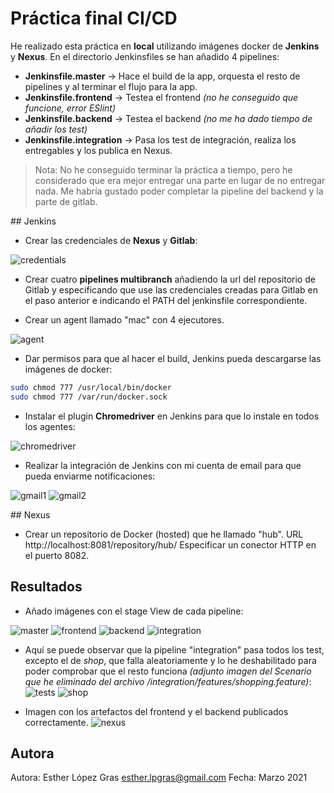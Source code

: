 # Práctica final CI/CD

He realizado esta práctica en **local** utilizando imágenes docker de **Jenkins** y **Nexus**. 
En el directorio Jenkinsfiles se han añadido 4 pipelines:
- **Jenkinsfile.master** -> Hace el build de la app, orquesta el resto de pipelines y al terminar el flujo para la app.
- **Jenkinsfile.frontend** -> Testea el frontend _(no he conseguido que funcione, error ESlint)_
- **Jenkinsfile.backend** -> Testea el backend _(no me ha dado tiempo de añadir los test)_
- **Jenkinsfile.integration** -> Pasa los test de integración, realiza los entregables y los publica en Nexus.

> Nota: No he conseguido terminar la práctica a tiempo, pero he considerado que era mejor entregar una parte  en lugar de no entregar nada. Me habría gustado poder completar la pipeline del backend y la parte de gitlab.


## Jenkins

* Crear las credenciales de **Nexus** y **Gitlab**:

![credentials](screenshots/credentials.jpg?raw=true "")

* Crear cuatro  **pipelines multibranch** añadiendo la url del repositorio de Gitlab y especificando que use las credenciales creadas para Gitlab en el paso anterior e indicando el PATH del jenkinsfile correspondiente.

* Crear un agent llamado "mac" con 4 ejecutores.

![agent](screenshots/agent_slave.jpg?raw=true "")

* Dar permisos para que al hacer el build, Jenkins pueda descargarse las imágenes de docker:
``` bash
sudo chmod 777 /usr/local/bin/docker
sudo chmod 777 /var/run/docker.sock
```

* Instalar el plugin **Chromedriver** en Jenkins para que lo instale en todos los agentes:

![chromedriver](screenshots/chromedriver.jpg?raw=true "")

* Realizar la integración de Jenkins con mi cuenta de email para que pueda enviarme notificaciones:

![gmail1](screenshots/gmail.jpg?raw=true "")
![gmail2](screenshots/gmail2.jpg?raw=true "")


## Nexus

* Crear un repositorio de Docker (hosted) que he llamado "hub".
URL http://localhost:8081/repository/hub/
Especificar un conector HTTP en el puerto 8082.


## Resultados

* Añado imágenes con el stage View de cada pipeline:

![master](screenshots/ACME_master_pipeline.jpg?raw=true "")
![frontend](screenshots/ACME_frontend_pipeline.jpg?raw=true "")
![backend](screenshots/ACME_backend_pipeline.jpg?raw=true "")
![integration](screenshots/ACME_integration_pipeline.jpg?raw=true "")

* Aquí se puede observar que la pipeline "integration" pasa todos los test, excepto el de _shop_, que falla aleatoriamente y lo he deshabilitado para poder comprobar que el resto funciona _(adjunto imagen del Scenario que he eliminado del archivo /integration/features/shopping.feature)_:
![tests](screenshots/ACME_integration_test_results.jpg?raw=true "")
![shop](screenshots/shop.jpg?raw=true "")

* Imagen con los artefactos del frontend y el backend publicados correctamente.
![nexus](screenshots/nexus.jpg?raw=true "")


## Autora

Autora: Esther López Gras <esther.lpgras@gmail.com>
Fecha: Marzo 2021

